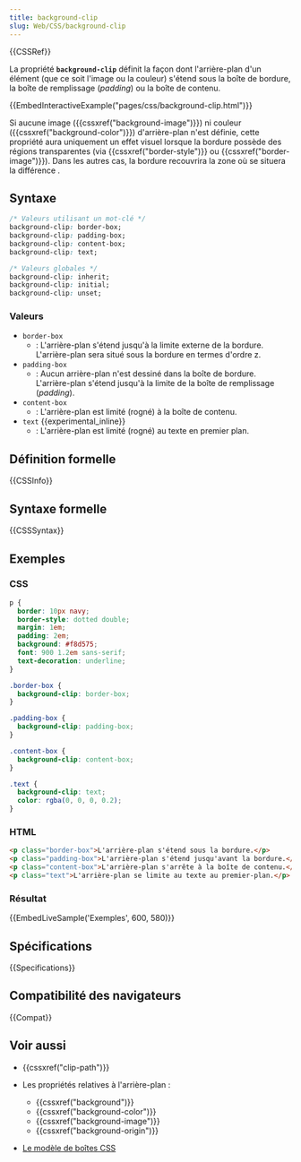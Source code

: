 ```yaml
---
title: background-clip
slug: Web/CSS/background-clip
---
```


{{CSSRef}}

La propriété **`background-clip`** définit la façon dont l'arrière-plan d'un élément (que ce soit l'image ou la couleur) s'étend sous la boîte de bordure, la boîte de remplissage (_padding_) ou la boîte de contenu.

{{EmbedInteractiveExample("pages/css/background-clip.html")}}

Si aucune image ({{cssxref("background-image")}}) ni couleur ({{cssxref("background-color")}}) d'arrière-plan n'est définie, cette propriété aura uniquement un effet visuel lorsque la bordure possède des régions transparentes (via {{cssxref("border-style")}} ou {{cssxref("border-image")}}). Dans les autres cas, la bordure recouvrira la zone où se situera la différence .

## Syntaxe

```css
/* Valeurs utilisant un mot-clé */
background-clip: border-box;
background-clip: padding-box;
background-clip: content-box;
background-clip: text;

/* Valeurs globales */
background-clip: inherit;
background-clip: initial;
background-clip: unset;
```

### Valeurs

- `border-box`
  - : L'arrière-plan s'étend jusqu'à la limite externe de la bordure. L'arrière-plan sera situé sous la bordure en termes d'ordre z.
- `padding-box`
  - : Aucun arrière-plan n'est dessiné dans la boîte de bordure. L'arrière-plan s'étend jusqu'à la limite de la boîte de remplissage (_padding_).
- `content-box`
  - : L'arrière-plan est limité (rogné) à la boîte de contenu.
- `text` {{experimental_inline}}
  - : L'arrière-plan est limité (rogné) au texte en premier plan.

## Définition formelle

{{CSSInfo}}

## Syntaxe formelle

{{CSSSyntax}}

## Exemples

### CSS

```css
p {
  border: 10px navy;
  border-style: dotted double;
  margin: 1em;
  padding: 2em;
  background: #f8d575;
  font: 900 1.2em sans-serif;
  text-decoration: underline;
}

.border-box {
  background-clip: border-box;
}

.padding-box {
  background-clip: padding-box;
}

.content-box {
  background-clip: content-box;
}

.text {
  background-clip: text;
  color: rgba(0, 0, 0, 0.2);
}
```

### HTML

```html
<p class="border-box">L'arrière-plan s'étend sous la bordure.</p>
<p class="padding-box">L'arrière-plan s'étend jusqu'avant la bordure.</p>
<p class="content-box">L'arrière-plan s'arrête à la boîte de contenu.</p>
<p class="text">L'arrière-plan se limite au texte au premier-plan.</p>
```

### Résultat

{{EmbedLiveSample('Exemples', 600, 580)}}

## Spécifications

{{Specifications}}

## Compatibilité des navigateurs

{{Compat}}

## Voir aussi

- {{cssxref("clip-path")}}
- Les propriétés relatives à l'arrière-plan :

  - {{cssxref("background")}}
  - {{cssxref("background-color")}}
  - {{cssxref("background-image")}}
  - {{cssxref("background-origin")}}

- [Le modèle de boîtes CSS](/en-US/docs/Learn/CSS/Building_blocks/The_box_model)
